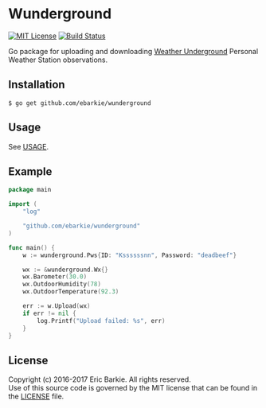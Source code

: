 # Wunderground

[![MIT License](https://img.shields.io/badge/license-MIT-blue.svg?style=flat)](http://choosealicense.com/licenses/mit/)
[![Build Status](https://travis-ci.org/ebarkie/wunderground.svg?branch=master)](https://travis-ci.org/ebarkie/wunderground)

Go package for uploading and downloading [Weather Underground](http://www.wunderground.com) Personal Weather Station observations.

## Installation

```
$ go get github.com/ebarkie/wunderground
```

## Usage

See [USAGE](USAGE.md).

## Example

```go
package main

import (
	"log"

	"github.com/ebarkie/wunderground"
)

func main() {
	w := wunderground.Pws{ID: "Kssssssnn", Password: "deadbeef"}

	wx := &wunderground.Wx{}
	wx.Barometer(30.0)
	wx.OutdoorHumidity(78)
	wx.OutdoorTemperature(92.3)

	err := w.Upload(wx)
	if err != nil {
		log.Printf("Upload failed: %s", err)
	}
}
```

## License

Copyright (c) 2016-2017 Eric Barkie. All rights reserved.  
Use of this source code is governed by the MIT license
that can be found in the [LICENSE](LICENSE) file.
